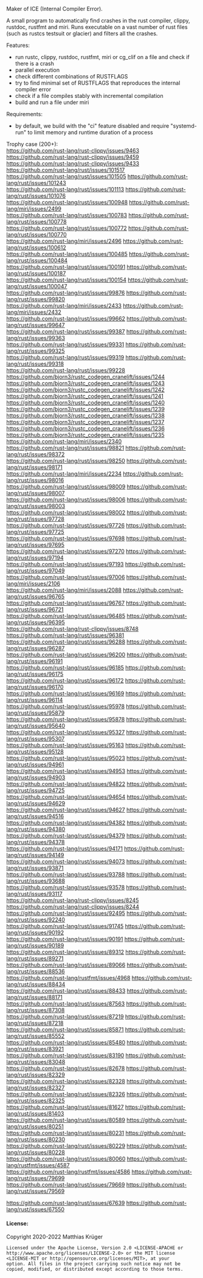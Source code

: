 Maker of ICE (Internal Compiler Error).

A small program to automatically find crashes in the rust compiler, clippy, rustdoc, rustfmt and miri.
Runs executable on a vast number of rust files (such as rustcs testsuit or glacier) and filters all the crashes.

Features:
* run rustc, clippy, rustdoc, rustfmt, miri or cg_clif on a file and check if there is a crash
* parallel execution
* check different combinations of RUSTFLAGS
* try to find minimal set of RUSTFLAGS that reproduces the internal compiler error
* check if a file compiles stably with incremental compilation
* build and run a file under miri

Requirements: 
 * by default, we build with the "ci" feature disabled and require "systemd-run" to limit memory and runtime duration of a process

Trophy case (200+):  
https://github.com/rust-lang/rust-clippy/issues/9463 https://github.com/rust-lang/rust-clippy/issues/9459  
https://github.com/rust-lang/rust-clippy/issues/9433 https://github.com/rust-lang/rust/issues/101517  
https://github.com/rust-lang/rust/issues/101505 https://github.com/rust-lang/rust/issues/101243  
https://github.com/rust-lang/rust/issues/101113 https://github.com/rust-lang/rust/issues/101076  
https://github.com/rust-lang/rust/issues/100948 https://github.com/rust-lang/miri/issues/2499  
https://github.com/rust-lang/rust/issues/100783 https://github.com/rust-lang/rust/issues/100778  
https://github.com/rust-lang/rust/issues/100772 https://github.com/rust-lang/rust/issues/100770  
https://github.com/rust-lang/miri/issues/2496 https://github.com/rust-lang/rust/issues/100612  
https://github.com/rust-lang/rust/issues/100485 https://github.com/rust-lang/rust/issues/100484  
https://github.com/rust-lang/rust/issues/100191 https://github.com/rust-lang/rust/issues/100187  
https://github.com/rust-lang/rust/issues/100154 https://github.com/rust-lang/rust/issues/100047  
https://github.com/rust-lang/rust/issues/99876 https://github.com/rust-lang/rust/issues/99820  
https://github.com/rust-lang/miri/issues/2433 https://github.com/rust-lang/miri/issues/2432  
https://github.com/rust-lang/rust/issues/99662 https://github.com/rust-lang/rust/issues/99647  
https://github.com/rust-lang/rust/issues/99387 https://github.com/rust-lang/rust/issues/99363  
https://github.com/rust-lang/rust/issues/99331 https://github.com/rust-lang/rust/issues/99325  
https://github.com/rust-lang/rust/issues/99319 https://github.com/rust-lang/rust/issues/99318  
https://github.com/rust-lang/rust/issues/99228 https://github.com/bjorn3/rustc_codegen_cranelift/issues/1244  
https://github.com/bjorn3/rustc_codegen_cranelift/issues/1243 https://github.com/bjorn3/rustc_codegen_cranelift/issues/1242  
https://github.com/bjorn3/rustc_codegen_cranelift/issues/1241 https://github.com/bjorn3/rustc_codegen_cranelift/issues/1240  
https://github.com/bjorn3/rustc_codegen_cranelift/issues/1239 https://github.com/bjorn3/rustc_codegen_cranelift/issues/1238  
https://github.com/bjorn3/rustc_codegen_cranelift/issues/1237 https://github.com/bjorn3/rustc_codegen_cranelift/issues/1236  
https://github.com/bjorn3/rustc_codegen_cranelift/issues/1235 https://github.com/rust-lang/miri/issues/2340  
https://github.com/rust-lang/rust/issues/98821 https://github.com/rust-lang/rust/issues/98372  
https://github.com/rust-lang/rust/issues/98250 https://github.com/rust-lang/rust/issues/98171  
https://github.com/rust-lang/miri/issues/2234 https://github.com/rust-lang/rust/issues/98016  
https://github.com/rust-lang/rust/issues/98009 https://github.com/rust-lang/rust/issues/98007  
https://github.com/rust-lang/rust/issues/98006 https://github.com/rust-lang/rust/issues/98003  
https://github.com/rust-lang/rust/issues/98002 https://github.com/rust-lang/rust/issues/97728  
https://github.com/rust-lang/rust/issues/97726 https://github.com/rust-lang/rust/issues/97725  
https://github.com/rust-lang/rust/issues/97698 https://github.com/rust-lang/rust/issues/97695  
https://github.com/rust-lang/rust/issues/97270 https://github.com/rust-lang/rust/issues/97194  
https://github.com/rust-lang/rust/issues/97193 https://github.com/rust-lang/rust/issues/97049  
https://github.com/rust-lang/rust/issues/97006 https://github.com/rust-lang/miri/issues/2106  
https://github.com/rust-lang/miri/issues/2088 https://github.com/rust-lang/rust/issues/96765  
https://github.com/rust-lang/rust/issues/96767 https://github.com/rust-lang/rust/issues/96721  
https://github.com/rust-lang/rust/issues/96485 https://github.com/rust-lang/rust/issues/96395  
https://github.com/rust-lang/rust-clippy/issues/8748 https://github.com/rust-lang/rust/issues/96381  
https://github.com/rust-lang/rust/issues/96288 https://github.com/rust-lang/rust/issues/96287  
https://github.com/rust-lang/rust/issues/96200 https://github.com/rust-lang/rust/issues/96191  
https://github.com/rust-lang/rust/issues/96185 https://github.com/rust-lang/rust/issues/96175  
https://github.com/rust-lang/rust/issues/96172 https://github.com/rust-lang/rust/issues/96170  
https://github.com/rust-lang/rust/issues/96169 https://github.com/rust-lang/rust/issues/96114  
https://github.com/rust-lang/rust/issues/95978 https://github.com/rust-lang/rust/issues/95879  
https://github.com/rust-lang/rust/issues/95878 https://github.com/rust-lang/rust/issues/95640  
https://github.com/rust-lang/rust/issues/95327 https://github.com/rust-lang/rust/issues/95307  
https://github.com/rust-lang/rust/issues/95163 https://github.com/rust-lang/rust/issues/95128  
https://github.com/rust-lang/rust/issues/95023 https://github.com/rust-lang/rust/issues/94961  
https://github.com/rust-lang/rust/issues/94953 https://github.com/rust-lang/rust/issues/94903  
https://github.com/rust-lang/rust/issues/94822 https://github.com/rust-lang/rust/issues/94725  
https://github.com/rust-lang/rust/issues/94654 https://github.com/rust-lang/rust/issues/94629  
https://github.com/rust-lang/rust/issues/94627 https://github.com/rust-lang/rust/issues/94516  
https://github.com/rust-lang/rust/issues/94382 https://github.com/rust-lang/rust/issues/94380  
https://github.com/rust-lang/rust/issues/94379 https://github.com/rust-lang/rust/issues/94378  
https://github.com/rust-lang/rust/issues/94171 https://github.com/rust-lang/rust/issues/94149  
https://github.com/rust-lang/rust/issues/94073 https://github.com/rust-lang/rust/issues/93871  
https://github.com/rust-lang/rust/issues/93788 https://github.com/rust-lang/rust/issues/93688  
https://github.com/rust-lang/rust/issues/93578 https://github.com/rust-lang/rust/issues/93117  
https://github.com/rust-lang/rust-clippy/issues/8245 https://github.com/rust-lang/rust-clippy/issues/8244  
https://github.com/rust-lang/rust/issues/92495 https://github.com/rust-lang/rust/issues/92240  
https://github.com/rust-lang/rust/issues/91745 https://github.com/rust-lang/rust/issues/90192  
https://github.com/rust-lang/rust/issues/90191 https://github.com/rust-lang/rust/issues/90189  
https://github.com/rust-lang/rust/issues/89312 https://github.com/rust-lang/rust/issues/89271  
https://github.com/rust-lang/rust/issues/89066 https://github.com/rust-lang/rust/issues/88536  
https://github.com/rust-lang/rustfmt/issues/4968 https://github.com/rust-lang/rust/issues/88434  
https://github.com/rust-lang/rust/issues/88433 https://github.com/rust-lang/rust/issues/88171  
https://github.com/rust-lang/rust/issues/87563 https://github.com/rust-lang/rust/issues/87308  
https://github.com/rust-lang/rust/issues/87219 https://github.com/rust-lang/rust/issues/87218  
https://github.com/rust-lang/rust/issues/85871 https://github.com/rust-lang/rust/issues/85552  
https://github.com/rust-lang/rust/issues/85480 https://github.com/rust-lang/rust/issues/83921  
https://github.com/rust-lang/rust/issues/83190 https://github.com/rust-lang/rust/issues/83048  
https://github.com/rust-lang/rust/issues/82678 https://github.com/rust-lang/rust/issues/82329  
https://github.com/rust-lang/rust/issues/82328 https://github.com/rust-lang/rust/issues/82327  
https://github.com/rust-lang/rust/issues/82326 https://github.com/rust-lang/rust/issues/82325  
https://github.com/rust-lang/rust/issues/81627 https://github.com/rust-lang/rust/issues/81403  
https://github.com/rust-lang/rust/issues/80589 https://github.com/rust-lang/rust/issues/80251  
https://github.com/rust-lang/rust/issues/80231 https://github.com/rust-lang/rust/issues/80230  
https://github.com/rust-lang/rust/issues/80229 https://github.com/rust-lang/rust/issues/80228  
https://github.com/rust-lang/rust/issues/80060 https://github.com/rust-lang/rustfmt/issues/4587  
https://github.com/rust-lang/rustfmt/issues/4586 https://github.com/rust-lang/rust/issues/79699  
https://github.com/rust-lang/rust/issues/79669 https://github.com/rust-lang/rust/issues/79569  

https://github.com/rust-lang/rust/issues/67639 https://github.com/rust-lang/rust/issues/67550  

#### License:

Copyright 2020-2022 Matthias Krüger

````
Licensed under the Apache License, Version 2.0 <LICENSE-APACHE or
http://www.apache.org/licenses/LICENSE-2.0> or the MIT license
<LICENSE-MIT or http://opensource.org/licenses/MIT>, at your
option. All files in the project carrying such notice may not be
copied, modified, or distributed except according to those terms.
````
